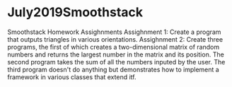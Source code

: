 # July2019Smoothstack
Smoothstack Homework Assighnments
Assighnment 1:
Create a program that outputs triangles in various orientations.
Assighnment 2:
Create three programs, the first of which creates a two-dimensional matrix of random numbers and returns the largest number in the 
matrix and its position. The second program takes the sum of all the numbers inputed by the user. The third program doesn't do anything
but demonstrates how to implement a framework in various classes that extend itf.

